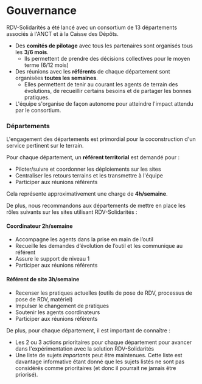 # Gouvernance

RDV-Solidarités a été lancé avec un consortium de 13 départements associés à l'ANCT et à la Caisse des Dépôts.

* Des **comités de pilotage** avec tous les partenaires sont organisés tous les **3/6 mois**.
  * Ils permettent de prendre des décisions collectives pour le moyen terme (6/12 mois)
* Des réunions avec les **référents** de chaque département sont organisées **toutes les semaines**.
  * Elles permettent de tenir au courant les agents de terrain des évolutions, de recueillir certains besoins et de partager les bonnes pratiques.
* L'équipe s'organise de façon autonome pour atteindre l'impact attendu par le consortium.

### Départements

L'engagement des départements est primordial pour la coconstruction d'un service pertinent sur le terrain.

Pour chaque département, un **référent territorial** est demandé pour :

* Piloter/suivre et coordonner les déploiements sur les sites
* Centraliser les retours terrains et les transmettre à l'équipe
* Participer aux réunions référents

Cela représente approximativement une charge de **4h/semaine**.

De plus, nous recommandons aux départements de mettre en place les rôles suivants sur les sites utilisant RDV-Solidarités :

#### Coordinateur 2h/semaine

* Accompagne les agents dans la prise en main de l’outil
* Recueille les demandes d’évolution de l’outil et les communique au référent
* Assure le support de niveau 1
* Participer aux réunions référents

#### Référent de site 3h/semaine

* Recenser les pratiques actuelles (outils de pose de RDV, processus de pose de RDV, matériel)
* Impulser le changement de pratiques
* Soutenir les agents coordinateurs
* Participer aux réunions référents

De plus, pour chaque département, il est important de connaître :

* Les 2 ou 3 actions prioritaires pour chaque département pour avancer dans l'expérimentation avec la solution RDV-Solidarités
* Une liste de sujets _importants_ peut être maintenues. Cette liste est davantage informative étant donné que les sujets listés ne sont pas considérés comme prioritaires (et donc il pourrait ne jamais être priorisé).
